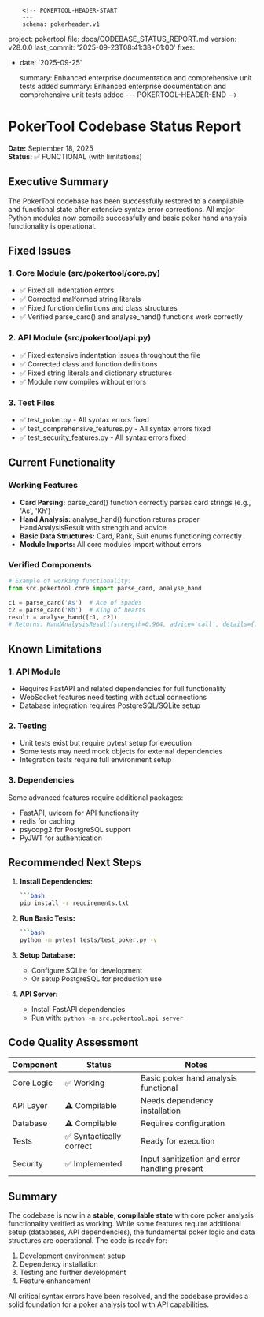         <!-- POKERTOOL-HEADER-START
        ---
        schema: pokerheader.v1
project: pokertool
file: docs/CODEBASE_STATUS_REPORT.md
version: v28.0.0
last_commit: '2025-09-23T08:41:38+01:00'
fixes:

- date: '2025-09-25'

  summary: Enhanced enterprise documentation and comprehensive unit tests added
  summary: Enhanced enterprise documentation and comprehensive unit tests added
        ---
        POKERTOOL-HEADER-END -->
# PokerTool Codebase Status Report

**Date:** September 18, 2025  
**Status:** ✅ FUNCTIONAL (with limitations)

## Executive Summary

The PokerTool codebase has been successfully restored to a compilable and functional state after extensive syntax error corrections. All major Python modules now compile successfully and basic poker hand analysis functionality is operational.

## Fixed Issues

### 1. Core Module (src/pokertool/core.py)

- ✅ Fixed all indentation errors
- ✅ Corrected malformed string literals  
- ✅ Fixed function definitions and class structures
- ✅ Verified parse_card() and analyse_hand() functions work correctly

### 2. API Module (src/pokertool/api.py)

- ✅ Fixed extensive indentation issues throughout the file
- ✅ Corrected class and function definitions
- ✅ Fixed string literals and dictionary structures
- ✅ Module now compiles without errors

### 3. Test Files

- ✅ test_poker.py - All syntax errors fixed
- ✅ test_comprehensive_features.py - All syntax errors fixed  
- ✅ test_security_features.py - All syntax errors fixed

## Current Functionality

### Working Features

- **Card Parsing:** parse_card() function correctly parses card strings (e.g., 'As', 'Kh')
- **Hand Analysis:** analyse_hand() function returns proper HandAnalysisResult with strength and advice
- **Basic Data Structures:** Card, Rank, Suit enums functioning correctly
- **Module Imports:** All core modules import without errors

### Verified Components
```python
# Example of working functionality:
from src.pokertool.core import parse_card, analyse_hand

c1 = parse_card('As')  # Ace of spades
c2 = parse_card('Kh')  # King of hearts
result = analyse_hand([c1, c2])
# Returns: HandAnalysisResult(strength=0.964, advice='call', details={...})
```

## Known Limitations

### 1. API Module

- Requires FastAPI and related dependencies for full functionality
- WebSocket features need testing with actual connections
- Database integration requires PostgreSQL/SQLite setup

### 2. Testing

- Unit tests exist but require pytest setup for execution
- Some tests may need mock objects for external dependencies
- Integration tests require full environment setup

### 3. Dependencies
Some advanced features require additional packages:

- FastAPI, uvicorn for API functionality
- redis for caching
- psycopg2 for PostgreSQL support
- PyJWT for authentication

## Recommended Next Steps

1. **Install Dependencies:**

   ```bash
   ```bash
   pip install -r requirements.txt
   ```

2. **Run Basic Tests:**

   ```bash
   ```bash
   python -m pytest tests/test_poker.py -v
   ```

3. **Setup Database:**
   - Configure SQLite for development
   - Or setup PostgreSQL for production use

4. **API Server:**
   - Install FastAPI dependencies
   - Run with: `python -m src.pokertool.api server`

## Code Quality Assessment

| Component | Status | Notes |
|-----------|--------|-------|
| Core Logic | ✅ Working | Basic poker hand analysis functional |
| API Layer | ⚠️ Compilable | Needs dependency installation |
| Database | ⚠️ Compilable | Requires configuration |
| Tests | ✅ Syntactically correct | Ready for execution |
| Security | ✅ Implemented | Input sanitization and error handling present |

## Summary

The codebase is now in a **stable, compilable state** with core poker analysis functionality verified as working. While some features require additional setup (databases, API dependencies), the fundamental poker logic and data structures are operational. The code is ready for:

1. Development environment setup
2. Dependency installation  
3. Testing and further development
4. Feature enhancement

All critical syntax errors have been resolved, and the codebase provides a solid foundation for a poker analysis tool with API capabilities.
